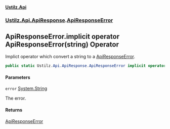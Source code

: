 #### [Ustilz.Api](index.md 'index')
### [Ustilz.Api.ApiResponse](Ustilz.Api.ApiResponse.md 'Ustilz.Api.ApiResponse').[ApiResponseError](Ustilz.Api.ApiResponse.ApiResponseError.md 'Ustilz.Api.ApiResponse.ApiResponseError')

## ApiResponseError.implicit operator ApiResponseError(string) Operator

Implict operator which convert a string to a [ApiResponseError](Ustilz.Api.ApiResponse.ApiResponseError.md 'Ustilz.Api.ApiResponse.ApiResponseError').

```csharp
public static Ustilz.Api.ApiResponse.ApiResponseError implicit operator ApiResponseError(string error);
```
#### Parameters

<a name='Ustilz.Api.ApiResponse.ApiResponseError.op_ImplicitUstilz.Api.ApiResponse.ApiResponseError(string).error'></a>

`error` [System.String](https://docs.microsoft.com/en-us/dotnet/api/System.String 'System.String')

The error.

#### Returns
[ApiResponseError](Ustilz.Api.ApiResponse.ApiResponseError.md 'Ustilz.Api.ApiResponse.ApiResponseError')